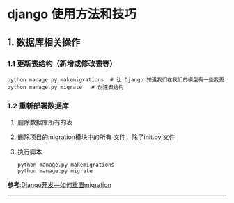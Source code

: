 # django 使用方法和技巧

## 1. 数据库相关操作

### 1.1 更新表结构（新增或修改表等）

```shell
python manage.py makemigrations  # 让 Django 知道我们在我们的模型有一些变更
python manage.py migrate   # 创建表结构
```

### 1.2 重新部署数据库

1. 删除数据库所有的表

2. 删除项目的migration模块中的所有 文件，除了init.py 文件

3. 执行脚本

    ```shell
    python manage.py makemigrations
    python manage.py migrate
    ```

**参考**:[Django开发—如何重置migration](https://blog.csdn.net/zhuoxiuwu/article/details/52167599)

---